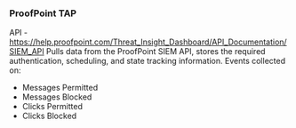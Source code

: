 ### ProofPoint TAP
API - https://help.proofpoint.com/Threat_Insight_Dashboard/API_Documentation/SIEM_API
Pulls data from the ProofPoint SIEM API, stores the required authentication, scheduling, and state tracking information.
Events collected on:
* Messages Permitted
* Messages Blocked
* Clicks Permitted
* Clicks Blocked

